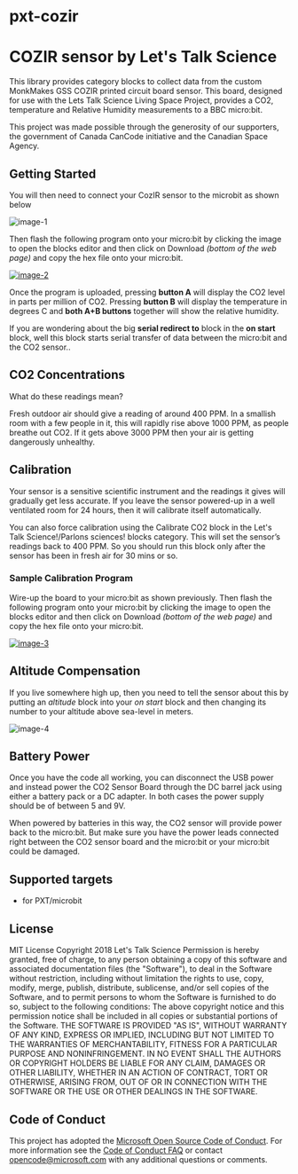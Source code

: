 # pxt-cozir
# COZIR sensor by Let's Talk Science
This library provides category blocks to collect data from the custom MonkMakes GSS COZIR printed circuit board sensor. This board, designed for use with the Lets Talk Science Living Space Project, provides a CO2, temperature and Relative Humidity measurements to a BBC micro:bit.

This project was made possible through the generosity of our supporters, the government of Canada CanCode initiative and the Canadian Space Agency.

## Getting Started
You will then need to connect your CozIR sensor to the microbit as shown below

![image-1](https://raw.githubusercontent.com/letstalkscience/pxt-cozir/master/images/CO2_for_m_b_connected.png "micro:bit COZIR connections")<!-- .element width="80%"-->

Then flash the following program onto your micro:bit by clicking the image to open the blocks editor and then click on Download *(bottom of the web page)* and copy the hex file onto your micro:bit.

<!-- COZIR MakeCode Simple Program-->
<a href="https://makecode.microbit.org/_2v5HM0fmjEJE" target="_blank"><img src="https://raw.githubusercontent.com/letstalkscience/pxt-cozir/master/images/microbit-screenshot-cozir-simple-1.png" title="COZIR Simple Program" alt="image-2"></a><!-- .element width="80%"-->

Once the program is uploaded, pressing **button A** will display the CO2 level in parts per million of CO2. Pressing **button B** will display the temperature in degrees C and **both A+B buttons** together will show the relative humidity.

If you are wondering about the big **serial redirect to** block in the **on start** block, well this block starts serial transfer of data between the micro:bit and the CO2 sensor..

## CO2 Concentrations
What do these readings mean?

Fresh outdoor air should give a reading of around 400 PPM. In a smallish room with a few people in it, this will rapidly rise above 1000 PPM, as people breathe out CO2. If it gets above 3000 PPM then your air is getting dangerously unhealthy.

## Calibration
Your sensor is a sensitive scientific instrument and the readings it gives will gradually get less accurate. If you leave the sensor powered-up in a well ventilated room for 24 hours, then it will calibrate itself automatically.

You can also force calibration using the Calibrate CO2 block in the Let's Talk Science!/Parlons sciences! blocks category. This will set the sensor’s readings back to 400 PPM. So you should run this block only after the sensor has been in fresh air for 30 mins or so.

### Sample Calibration Program
Wire-up the board to your micro:bit as shown previously. Then flash the following program onto your micro:bit by clicking the image to open the blocks editor and then click on Download *(bottom of the web page)* and copy the hex file onto your micro:bit.

<!-- COZIR Sample Calibration Program-->
<a href="https://makecode.microbit.org/_a5PE3a7hDUXM" target="_blank"><img src="https://raw.githubusercontent.com/letstalkscience/pxt-cozir/master/images/microbit-screenshot-cozir-calibrate.png" title="COZIR Calibrate Program" alt="image-3"></a><!-- .element width="80%"-->

## Altitude Compensation
If you live somewhere high up, then you need to tell the sensor about this by putting an *altitude* block into your *on start* block and then changing its number to your altitude above sea-level in meters.

![image-4](https://raw.githubusercontent.com/letstalkscience/pxt-cozir/master/images/microbit-screenshot-altitude-3.png  "COZIR altitude block")<!-- .element width="80%"-->

## Battery Power
Once you have the code all working, you can disconnect the USB power and instead power the CO2 Sensor Board through the DC barrel jack using either a battery pack or a DC adapter. In both cases the power supply should be of between 5 and 9V.

When powered by batteries in this way, the CO2 sensor will provide power back to the micro:bit. But make sure you have the power leads connected right between the CO2 sensor board and the micro:bit or your micro:bit could be damaged.

## Supported targets
* for PXT/microbit

## License
MIT License
Copyright 2018 Let's Talk Science
Permission is hereby granted, free of charge, to any person obtaining a copy of this software and associated documentation files (the "Software"), to deal in the Software without restriction, including without limitation the rights to use, copy, modify, merge, publish, distribute, sublicense, and/or sell copies of the Software, and to permit persons to whom the Software is furnished to do so, subject to the following conditions:
The above copyright notice and this permission notice shall be included in all copies or substantial portions of the Software.
THE SOFTWARE IS PROVIDED "AS IS", WITHOUT WARRANTY OF ANY KIND, EXPRESS OR IMPLIED, INCLUDING BUT NOT LIMITED TO THE WARRANTIES OF MERCHANTABILITY, FITNESS FOR A PARTICULAR PURPOSE AND NONINFRINGEMENT. IN NO EVENT SHALL THE AUTHORS OR COPYRIGHT HOLDERS BE LIABLE FOR ANY CLAIM, DAMAGES OR OTHER LIABILITY, WHETHER IN AN ACTION OF CONTRACT, TORT OR OTHERWISE, ARISING FROM, OUT OF OR IN CONNECTION WITH THE SOFTWARE OR THE USE OR OTHER DEALINGS IN THE SOFTWARE.

## Code of Conduct
This project has adopted the [Microsoft Open Source Code of Conduct](https://opensource.microsoft.com/codeofconduct/). For more information see the [Code of Conduct FAQ](https://opensource.microsoft.com/codeofconduct/faq/) or contact [opencode@microsoft.com](mailto:opencode@microsoft.com) with any additional questions or comments.

